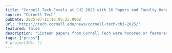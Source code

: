 ```yaml
---
title: "Cornell Tech Excels at CHI 2025 with 16 Papers and Faculty Honor"
source: "Cornell Tech"
pubDate: 2025-07-11T16:05:25.000Z
url: "https://tech.cornell.edu/news/cornell-tech-chi-2025/"
featured: false
description: "Sixteen papers from Cornell Tech were honored or featured at the 2025 ACM CHI Conference on Human Factors in Computing Systems."
tags: ["press"]
# projectIds: []
---
```


<!-- You can add additional content about this media mention here if needed -->
